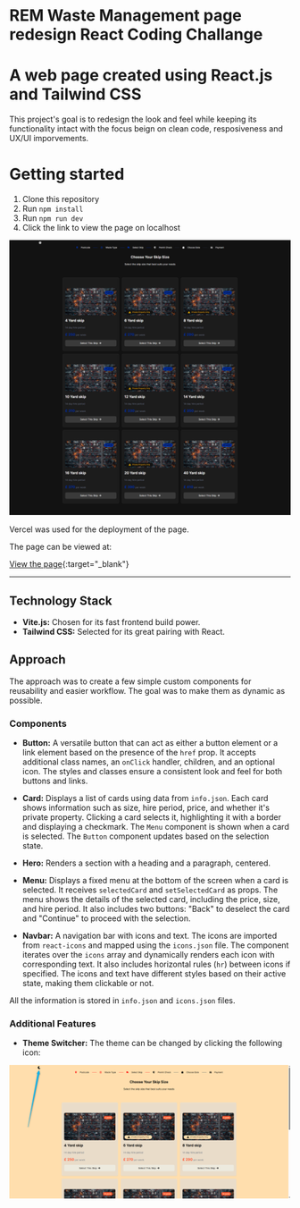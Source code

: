 # REM Waste Management page redesign React Coding Challange

# A web page created using React.js and Tailwind CSS

This project's goal is to redesign the look and feel while keeping its functionality intact with the focus beign on clean code, resposiveness and UX/UI imporvements.

# Getting started

1. Clone this repository
2. Run `npm install`
3. Run `npm run dev`
4. Click the link to view the page on localhost

<img src="page.png"></img>

Vercel was used for the deployment of the page.

The page can be viewed at:

[View the page](https://react-coding-challange-nu.vercel.app/){:target="_blank"}

---

## Technology Stack

- **Vite.js:** Chosen for its fast frontend build power.
- **Tailwind CSS:** Selected for its great pairing with React.

## Approach

The approach was to create a few simple custom components for reusability and easier workflow. The goal was to make them as dynamic as possible.

### Components

- **Button:** A versatile button that can act as either a button element or a link element based on the presence of the `href` prop. It accepts additional class names, an `onClick` handler, children, and an optional icon. The styles and classes ensure a consistent look and feel for both buttons and links.

- **Card:** Displays a list of cards using data from `info.json`. Each card shows information such as size, hire period, price, and whether it's private property. Clicking a card selects it, highlighting it with a border and displaying a checkmark. The `Menu` component is shown when a card is selected. The `Button` component updates based on the selection state.

- **Hero:** Renders a section with a heading and a paragraph, centered.

- **Menu:** Displays a fixed menu at the bottom of the screen when a card is selected. It receives `selectedCard` and `setSelectedCard` as props. The menu shows the details of the selected card, including the price, size, and hire period. It also includes two buttons: "Back" to deselect the card and "Continue" to proceed with the selection.

- **Navbar:** A navigation bar with icons and text. The icons are imported from `react-icons` and mapped using the `icons.json` file. The component iterates over the `icons` array and dynamically renders each icon with corresponding text. It also includes horizontal rules (`hr`) between icons if specified. The icons and text have different styles based on their active state, making them clickable or not.

All the information is stored in `info.json` and `icons.json` files.

### Additional Features

- **Theme Switcher:** The theme can be changed by clicking the following icon:

<img src="theme.png"></img>
